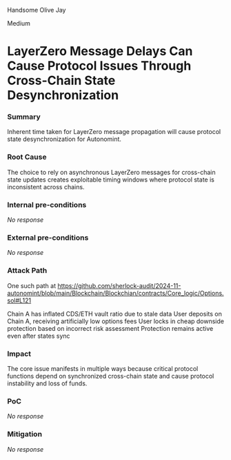 Handsome Olive Jay

Medium

# LayerZero Message Delays Can Cause Protocol Issues Through Cross-Chain State Desynchronization

### Summary

 Inherent time taken for LayerZero message propagation will cause protocol state desynchronization for Autonomint.

### Root Cause

The choice to rely on asynchronous LayerZero messages for cross-chain state updates creates exploitable timing windows where protocol state is inconsistent across chains.

### Internal pre-conditions

_No response_

### External pre-conditions

_No response_

### Attack Path

One such path at https://github.com/sherlock-audit/2024-11-autonomint/blob/main/Blockchain/Blockchian/contracts/Core_logic/Options.sol#L121

Chain A has inflated CDS/ETH vault ratio due to stale data
User deposits on Chain A, receiving artificially low options fees
User locks in cheap downside protection based on incorrect risk assessment
Protection remains active even after states sync



### Impact

The core issue manifests in multiple ways because critical protocol functions depend on synchronized cross-chain state and cause protocol instability and loss of funds.

### PoC

_No response_

### Mitigation

_No response_